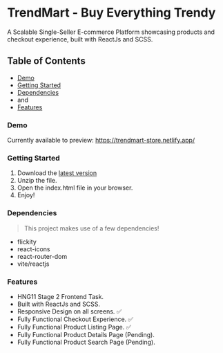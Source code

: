 # TrendMart - Buy Everything Trendy
A Scalable Single-Seller E-commerce Platform showcasing products and checkout experience, built with ReactJs and SCSS.



## Table of Contents
- [Demo](#demo)
- [Getting Started](#getting-started)
- [Dependencies](#dependencies)
- and
- [Features](#features)


### Demo
Currently available to preview:
https://trendmart-store.netlify.app/

 

### Getting Started
1. Download the [latest version](https://github.com/deraolisah/trendmart.git)
2. Unzip the file.
3. Open the index.html file in your browser.
4. Enjoy!


### Dependencies
> This project makes use of a few dependencies!
- flickity
- react-icons
- react-router-dom
- vite/reactjs


### Features
* HNG11 Stage 2 Frontend Task.
* Built with ReactJs and SCSS.
* Responsive Design on all screens. ✅
* Fully Functional Checkout Experience. ✅
* Fully Functional Product Listing Page. ✅
* Fully Functional Product Details Page (Pending).
* Fully Functional Product Search Page (Pending).